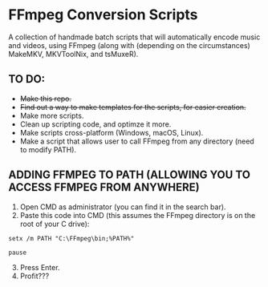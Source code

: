 # FFmpeg Conversion Scripts
A collection of handmade batch scripts that will automatically encode music and videos, using FFmpeg (along with (depending on the circumstances) MakeMKV, MKVToolNix, and tsMuxeR).


## **TO DO:**

- ~~Make this repo.~~
- ~~Find out a way to make templates for the scripts, for easier creation.~~
- Make more scripts.
- Clean up scripting code, and optimze it more.
- Make scripts cross-platform (Windows, macOS, Linux).
- Make a script that allows user to call FFmpeg from any directory (need to modify PATH).


## **ADDING FFMPEG TO PATH (ALLOWING YOU TO ACCESS FFMPEG FROM ANYWHERE)**

1. Open CMD as administrator (you can find it in the search bar).
2. Paste this code into CMD (this assumes the FFmpeg directory is on the root of your C drive):

```Batchfile
setx /m PATH "C:\FFmpeg\bin;%PATH%"

pause
```

3. Press Enter.
4. Profit???
